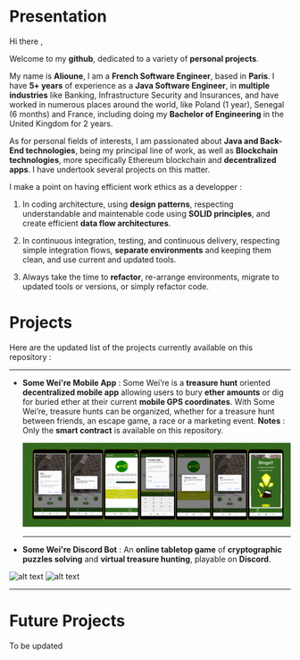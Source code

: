 # Presentation

Hi there , 

Welcome to my **github**, dedicated to a variety of **personal projects**.

My name is **Alioune**, I am a **French Software Engineer**, based in **Paris**. I have **5+ years** of experience as a **Java Software Engineer**, in **multiple industries**
like Banking, Infrastructure Security and Insurances, and have worked in numerous places around the world, like Poland (1 year), Senegal (6 months) and France, including doing my **Bachelor of Engineering** in the United Kingdom for 2 years.

As for personal fields of interests, I am passionated about **Java and Back-End technologies**, being my principal line of work, as well as **Blockchain technologies**,
more specifically Ethereum blockchain and **decentralized apps**. I have undertook several projects on this matter. 

I make a point on having efficient work ethics as a developper : 

1. In coding architecture, using **design patterns**, respecting understandable and maintenable code using **SOLID principles**, and create efficient **data flow architectures**.

2. In continuous integration, testing, and continuous delivery, respecting simple integration flows, **separate environments** and keeping them clean, and use current 
and updated tools.

3. Always take the time to **refactor**, re-arrange environments, migrate to updated tools or versions, or simply refactor code. 

# Projects

Here are the updated list of the projects currently available on this repository : 

***

* **Some Wei're Mobile App** : Some Wei’re is a **treasure hunt** oriented **decentralized mobile app** allowing users to bury **ether amounts**
or dig for buried ether at their current **mobile GPS coordinates**. With Some Wei’re, treasure hunts can be
organized, whether for a treasure hunt between friends, an escape game, a race or a marketing event.
  **Notes** : Only the **smart contract** is available on this repository.
  
  ![alt text]( https://github.com/SomeWeire/SomeWeireContracts/blob/master/image500.png "Some Wei're Mobile App")
  
  ***
  
 * **Some Wei're Discord Bot** : An **online tabletop game** of **cryptographic puzzles solving** and **virtual treasure hunting**, playable on **Discord**. 
 
 ![alt text](https://cdn.trictrac.net/documents/formats/enlargement/documents/originals/7f/32/3664e2a3bb6f4da5dfe85785a5113615fd7ad69d264da942c3bb97c0eabe.png "Some Wei're Bot 1")
 ![alt text](https://cdn1.trictrac.net/documents/formats/enlargement/documents/originals/72/1d/af0cc058c84fcc346dbfba2bb0418ecaf793eee715021588167b31eaaf39.png "Some Wei're Bot 2")
 
 ***
 
 # Future Projects
 
 To be updated
 
 
